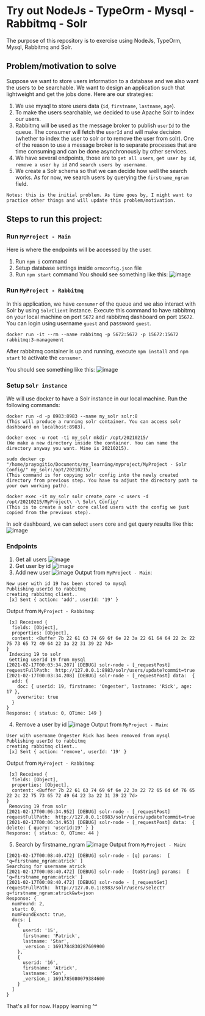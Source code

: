 # Try out NodeJs - TypeOrm - Mysql - Rabbitmq - Solr
The purpose of this repository is to exercise using NodeJs, TypeOrm, Mysql, Rabbitmq and Solr.

## Problem/motivation to solve
Suppose we want to store users information to a database and we also want the users to be searchable. We want to design an application such that lightweight and get the jobs done.
Here are our strategies:
1. We use mysql to store users data (`id`, `firstname`, `lastname`, `age`).
2. To make the users searchable, we decided to use Apache Solr to index our users.
3. Rabbitmq will be used as the message broker to publish `userId` to the queue. The consumer will fetch the `userId` and will make decision (whether to index the user to solr or to remove the user from solr). One of the reason to use a message broker is to separate processes that are time consuming and can be done asynchronously by other services.
4. We have several endpoints, those are to `get all users`, `get user by id`, `remove a user by id` and `search users by username`.
5. We create a Solr schema so that we can decide how well the search works. As for now, we search users by querying the `firstname_ngram` field. 
```
Notes: this is the initial problem. As time goes by, I might want to practice other things and will update this problem/motivation.
```

## Steps to run this project:
### Run `MyProject - Main`
Here is where the endpoints will be accessed by the user.
1. Run `npm i` command
2. Setup database settings inside `ormconfig.json` file
3. Run `npm start` command
You should see something like this:
![image](https://user-images.githubusercontent.com/33726233/108095405-68393000-70b2-11eb-908a-72cf70639a0a.png)

### Run `MyProject - Rabbitmq`
In this application, we have `consumer` of the queue and we also interact with Solr by using `SolrClient` instance.
Execute this command to have rabbitmq on your local machine on port `5672` and rabbitmq dashboard on port `15672`. You can login using username `guest` and password `guest`.
```
docker run -it --rm --name rabbitmq -p 5672:5672 -p 15672:15672 rabbitmq:3-management
```
After rabbitmq container is up and running, execute `npm install` and `npm start` to activate the `consumer`.

You should see something like this:
![image](https://user-images.githubusercontent.com/33726233/108095494-843cd180-70b2-11eb-9cc4-cd8155a185d0.png)

### Setup `Solr instance`
We will use docker to have a Solr instance in our local machine. Run the following commands:
```
docker run -d -p 8983:8983 --name my_solr solr:8
(This will produce a running solr container. You can access solr dashboard on localhost:8983).

docker exec -u root -ti my_solr mkdir /opt/20210215/
(We make a new directory inside the container. You can name the directory anyway you want. Mine is 20210215).

sudo docker cp "/home/prayogitio/Documents/my_learning/myproject/MyProject - Solr Config/" my_solr:/opt/20210215/
(This command is for copying solr config into the newly created directory from previous step. You have to adjust the directory path to your own working path).

docker exec -it my_solr solr create_core -c users -d /opt/20210215/MyProject\ -\ Solr\ Config/
(This is to create a solr core called users with the config we just copied from the previous step).
```

In solr dashboard, we can select `users` core and get query results like this:
![image](https://user-images.githubusercontent.com/33726233/108095754-c6fea980-70b2-11eb-8fe2-18f839e9ce71.png)

### Endpoints
1. Get all users
![image](https://user-images.githubusercontent.com/33726233/108096258-5dcb6600-70b3-11eb-9d0a-94512d345432.png)
2. Get user by id
![image](https://user-images.githubusercontent.com/33726233/108096368-7b98cb00-70b3-11eb-9ffd-3ce7228e1296.png)
3. Add new user
![image](https://user-images.githubusercontent.com/33726233/108096537-a8e57900-70b3-11eb-8a03-87239e7058b0.png)
Output from `MyProject - Main`:
```
New user with id 19 has been stored to mysql
Publishing userId to rabbitmq
creating rabbitmq client..
 [x] Sent { action: 'add', userId: '19' }
```
Output from `MyProject - Rabbitmq`:
```
 [x] Received {
  fields: [Object],
  properties: [Object],
  content: <Buffer 7b 22 61 63 74 69 6f 6e 22 3a 22 61 64 64 22 2c 22 75 73 65 72 49 64 22 3a 22 31 39 22 7d>
}
 Indexing 19 to solr
 Getting userId 19 from mysql
[2021-02-17T00:03:34.207] [DEBUG] solr-node - [_requestPost] requestFullPath:  http://127.0.0.1:8983/solr/users/update?commit=true
[2021-02-17T00:03:34.208] [DEBUG] solr-node - [_requestPost] data:  {
  add: {
    doc: { userid: 19, firstname: 'Ongester', lastname: 'Rick', age: 17 },
    overwrite: true
  }
}
Response: { status: 0, QTime: 149 }
```
4. Remove a user by id
![image](https://user-images.githubusercontent.com/33726233/108096857-08dc1f80-70b4-11eb-9642-119226aa5f5d.png)
Output from `MyProject - Main`:
```
User with username Ongester Rick has been removed from mysql
Publishing userId to rabbitmq
creating rabbitmq client..
 [x] Sent { action: 'remove', userId: '19' }
```
Output from `MyProject - Rabbitmq`:
```
 [x] Received {
  fields: [Object],
  properties: [Object],
  content: <Buffer 7b 22 61 63 74 69 6f 6e 22 3a 22 72 65 6d 6f 76 65 22 2c 22 75 73 65 72 49 64 22 3a 22 31 39 22 7d>
}
 Removing 19 from solr
[2021-02-17T00:06:34.952] [DEBUG] solr-node - [_requestPost] requestFullPath:  http://127.0.0.1:8983/solr/users/update?commit=true
[2021-02-17T00:06:34.953] [DEBUG] solr-node - [_requestPost] data:  { delete: { query: 'userid:19' } }
Response: { status: 0, QTime: 44 }
```
5. Search by firstname_ngram
![image](https://user-images.githubusercontent.com/33726233/108097242-76884b80-70b4-11eb-885c-80313b277ec9.png)
Output from `MyProject - Main`:
```
[2021-02-17T00:08:40.472] [DEBUG] solr-node - [q] params:  [ 'q=firstname_ngram:atrick' ]
Searching for username atrick
[2021-02-17T00:08:40.472] [DEBUG] solr-node - [toString] params:  [ 'q=firstname_ngram:atrick' ]
[2021-02-17T00:08:40.472] [DEBUG] solr-node - [_requestGet] requestFullPath:  http://127.0.0.1:8983/solr/users/select?q=firstname_ngram:atrick&wt=json
Response: {
  numFound: 2,
  start: 0,
  numFoundExact: true,
  docs: [
    {
      userid: '15',
      firstname: 'Patrick',
      lastname: 'Star',
      _version_: 1691784830287609900
    },
    {
      userid: '16',
      firstname: 'Atrick',
      lastname: 'Son',
      _version_: 1691785080079384600
    }
  ]
}
```

That's all for now. Happy learning ^^